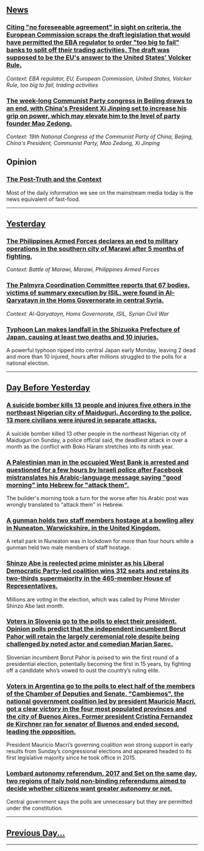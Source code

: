 ## [News](/news/2017/10/24/index.md)

### [Citing "no foreseeable agreement" in sight on criteria, the European Commission scraps the draft legislation that would have permitted the EBA regulator to order "too big to fail" banks to split off their trading activities. The draft was supposed to be the EU's answer to the United States' Volcker Rule. ](/news/2017/10/24/citing-no-foreseeable-agreement-in-sight-on-criteria-the-european-commission-scraps-the-draft-legislation-that-would-have-permitted-the-e.md)
_Context: EBA regulator, EU, European Commission, United States, Volcker Rule, too big to fail, trading activities_

### [The week-long Communist Party congress in Beijing draws to an end, with China's President Xi Jinping set to increase his grip on power, which may elevate him to the level of party founder Mao Zedong. ](/news/2017/10/24/the-week-long-communist-party-congress-in-beijing-draws-to-an-end-with-china-s-president-xi-jinping-set-to-increase-his-grip-on-power-whic.md)
_Context: 19th National Congress of the Communist Party of China, Beijing, China's President, Communist Party, Mao Zedong, Xi Jinping_

## Opinion
### [The Post-Truth and the Context](/opinion/2017/04/4/the-post-truth-and-the-context/index.md)
Most of the daily information we see on the mainstream media today is the news equivalent of fast-food.

---

## [Yesterday](/news/2017/10/23/index.md)

### [The Philippines Armed Forces declares an end to military operations in the southern city of Marawi after 5 months of fighting. ](/news/2017/10/23/the-philippines-armed-forces-declares-an-end-to-military-operations-in-the-southern-city-of-marawi-after-5-months-of-fighting.md)
_Context: Battle of Marawi, Marawi, Philippines Armed Forces_

### [The Palmyra Coordination Committee reports that 67 bodies, victims of summary execution by ISIL, were found in Al-Qaryatayn in the Homs Governorate in central Syria. ](/news/2017/10/23/the-palmyra-coordination-committee-reports-that-67-bodies-victims-of-summary-execution-by-isil-were-found-in-al-qaryatayn-in-the-homs-gove.md)
_Context: Al-Qaryatayn, Homs Governorate, ISIL, Syrian Civil War_

### [Typhoon Lan makes landfall in the Shizuoka Prefecture of Japan, causing at least two deaths and 10 injuries. ](/news/2017/10/23/typhoon-lan-makes-landfall-in-the-shizuoka-prefecture-of-japan-causing-at-least-two-deaths-and-10-injuries.md)
A powerful typhoon ripped into central Japan early Monday, leaving 2 dead and more than 10 injured, hours after millions struggled to the polls for a national election.&nbsp; 

---

## [Day Before Yesterday](/news/2017/10/22/index.md)

### [A suicide bomber kills 13 people and injures five others in the northeast Nigerian city of Maiduguri. According to the police, 13 more civilians were injured in separate attacks. ](/news/2017/10/22/a-suicide-bomber-kills-13-people-and-injures-five-others-in-the-northeast-nigerian-city-of-maiduguri-according-to-the-police-13-more-civil.md)
A suicide bomber killed 13 other people in the northeast Nigerian city of Maiduguri on Sunday, a police official said, the deadliest attack in over a month as the conflict with Boko Haram stretches into its ninth year.

### [A Palestinian man in the occupied West Bank is arrested and questioned for a few hours by Israeli police after Facebook mistranslates his Arabic-language message saying "good morning" into Hebrew for "attack them". ](/news/2017/10/22/a-palestinian-man-in-the-occupied-west-bank-is-arrested-and-questioned-for-a-few-hours-by-israeli-police-after-facebook-mistranslates-his-ar.md)
The builder&#039;s morning took a turn for the worse after his Arabic post was wrongly translated to &quot;attack them&quot; in Hebrew.

### [A gunman holds two staff members hostage at a bowling alley in Nuneaton, Warwickshire, in the United Kingdom. ](/news/2017/10/22/a-gunman-holds-two-staff-members-hostage-at-a-bowling-alley-in-nuneaton-warwickshire-in-the-united-kingdom.md)
A retail park in Nuneaton was in lockdown for more than four hours while a gunman held two male members of staff hostage.

### [Shinzo Abe is reelected prime minister as his Liberal Democratic Party-led coalition wins 312 seats and retains its two-thirds supermajority in the 465-member House of Representatives. ](/news/2017/10/22/shinza-abe-is-reelected-prime-minister-as-his-liberal-democratic-party-led-coalition-wins-312-seats-and-retains-its-two-thirds-supermajorit.md)
Millions are voting in the election, which was called by Prime Minister Shinzo Abe last month.

### [Voters in Slovenia go to the polls to elect their president. Opinion polls predict that the independent incumbent Borut Pahor will retain the largely ceremonial role despite being challenged by noted actor and comedian Marjan Sarec. ](/news/2017/10/22/voters-in-slovenia-go-to-the-polls-to-elect-their-president-opinion-polls-predict-that-the-independent-incumbent-borut-pahor-will-retain-th.md)
Slovenian incumbent Borut Pahor is poised to win the first round of a presidential election, potentially becoming the first in 15 years, by fighting off a candidate who’s vowed to oust the country’s ruling elite.

### [Voters in Argentina go to the polls to elect half of the members of the Chamber of Deputies and Senate. "Cambiemos", the national government coalition led by president Mauricio Macri, got a clear victory in the four most populated provinces and the city of Buenos Aires. Former president Cristina Fernandez de Kirchner ran for senator of Buenos and ended second, leading the opposition. ](/news/2017/10/22/voters-in-argentina-go-to-the-polls-to-elect-half-of-the-members-of-the-chamber-of-deputies-and-senate-cambiemos-the-national-government.md)
President Mauricio Macri&rsquo;s governing coalition won strong support in early results from Sunday&rsquo;s congressional elections and appeared headed to its first legislative majority since he took office in 2015.

### [Lombard autonomy referendum, 2017 and Set on the same day, two regions of Italy hold non-binding referendums aimed to decide whether citizens want greater autonomy or not. ](/news/2017/10/22/lombard-autonomy-referendum-2017-and-set-on-the-same-day-two-regions-of-italy-hold-non-binding-referendums-aimed-to-decide-whether-citizen.md)
Central government says the polls are unnecessary but they are permitted under the constitution.

---

## [Previous Day...](/news/2017/10/21/index.md)

---

